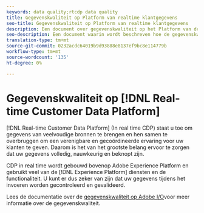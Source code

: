 ```yaml
---
keywords: data quality;rtcdp data quality
title: Gegevenskwaliteit op Platform van realtime klantgegevens
seo-title: Gegevenskwaliteit op Platform van realtime klantgegevens
description: Een document over gegevenskwaliteit op het Platform van de Gegevens van de Klant in real time
seo-description: Een document waarin wordt beschreven hoe de gegevenskwaliteit werkt door batch- en gegevensinvoer op het Platform voor realtime klantgegevens
translation-type: tm+mt
source-git-commit: 0232acdc64019b9d93888e8137ef9bc8e114779b
workflow-type: tm+mt
source-wordcount: '135'
ht-degree: 0%

---
```



# Gegevenskwaliteit op [!DNL Real-time Customer Data Platform]

[!DNL Real-time Customer Data Platform] (In real time CDP) staat u toe om gegevens van veelvoudige bronnen te brengen en hen samen te overbruggen om een verenigbare en gecoördineerde ervaring voor uw klanten te geven. Daarom is het van het grootste belang ervoor te zorgen dat uw gegevens volledig, nauwkeurig en beknopt zijn.

CDP in real time wordt gebouwd bovenop Adobe Experience Platform en gebruikt veel van de [!DNL Experience Platform] diensten en de functionaliteit. U kunt er dus zeker van zijn dat uw gegevens tijdens het invoeren worden gecontroleerd en gevalideerd.

Lees de documentatie over de [gegevenskwaliteit op Adobe I/O](../../ingestion/quality/overview.md)voor meer informatie over de gegevenskwaliteit.